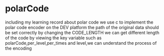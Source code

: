 # polarCode
including my learning record about polar code
we use c to implement the polar code encoder on the DEV platform
the path of the original data should be set correctly
by changing the CODE_LENGTH we can get different length of the code
by viewing the key variable such as polarCode,per_level,per_times and level,we can understand the process of the encoding
